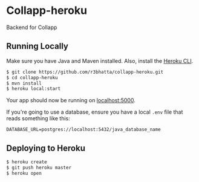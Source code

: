 # Collapp-heroku

Backend for Collapp

## Running Locally

Make sure you have Java and Maven installed.  Also, install the [Heroku CLI](https://cli.heroku.com/).

```sh
$ git clone https://github.com/r3bhatta/collapp-heroku.git
$ cd collapp-heroku
$ mvn install
$ heroku local:start
```

Your app should now be running on [localhost:5000](http://localhost:5000/).

If you're going to use a database, ensure you have a local `.env` file that reads something like this:

```
DATABASE_URL=postgres://localhost:5432/java_database_name
```

## Deploying to Heroku

```sh
$ heroku create
$ git push heroku master
$ heroku open
```